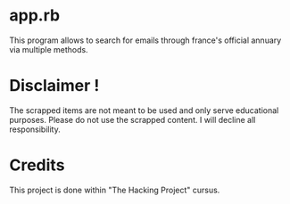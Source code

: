 # app.rb

This program allows to search for emails through france's official annuary via multiple methods.

# Disclaimer !

The scrapped items are not meant to be used and only serve educational purposes.
Please do not use the scrapped content. I will decline all responsibility.

# Credits

This project is done within "The Hacking Project" cursus.